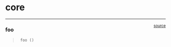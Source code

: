 # core


<!-- WARNING: THIS FILE WAS AUTOGENERATED! DO NOT EDIT! -->

------------------------------------------------------------------------

<a
href="https://github.com/shadisharba/python_swak/blob/main/python_swak/core.py#L9"
target="_blank" style="float:right; font-size:smaller">source</a>

### foo

>      foo ()
